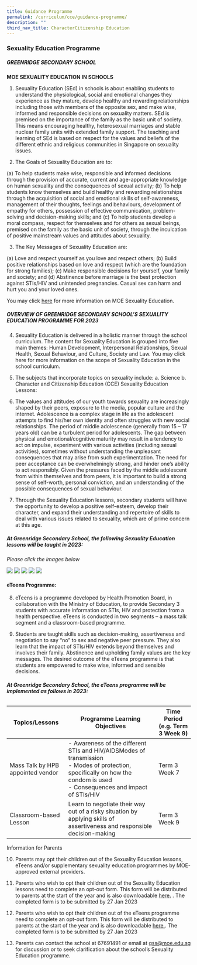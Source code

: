 ```yaml
---
title: Guidance Programme
permalink: /curriculum/cce/guidance-programme/
description: ""
third_nav_title: CharacterCitizenship Education
---
```

### Sexuality Education Programme


##### **GREENRIDGE SECONDARY SCHOOL**

**MOE SEXUALITY EDUCATION IN SCHOOLS**

1.	Sexuality Education (SEd) in schools is about enabling students to understand the physiological, social and emotional changes they experience as they mature, develop healthy and rewarding relationships including those with members of the opposite sex, and make wise, informed and responsible decisions on sexuality matters. SEd is premised on the importance of the family as the basic unit of society. This means encouraging healthy, heterosexual marriages and stable nuclear family units with extended family support. The teaching and learning of SEd is based on respect for the values and beliefs of the different ethnic and religious communities in Singapore on sexuality issues.

2.	The Goals of Sexuality Education are to:

(a)	To help students make wise, responsible and informed decisions through the provision of accurate, current and age-appropriate knowledge on human sexuality and the consequences of sexual activity;
(b)	To help students know themselves and build healthy and rewarding relationships through the acquisition of social and emotional skills of self-awareness, management of their thoughts, feelings and behaviours, development of empathy for others, possession of effective communication, problem-solving and decision-making skills; and
(c)	To help students develop a moral compass, respect for themselves and for others as sexual beings, premised on the family as the basic unit of society, through the inculcation of positive mainstream values and attitudes about sexuality. 

3.	The Key Messages of Sexuality Education are:

(a)	Love and respect yourself as you love and respect others;
(b)	Build positive relationships based on love and respect (which are the foundation for strong families);
(c)	Make responsible decisions for yourself, your family and society; and
(d)	Abstinence before marriage is the best protection against STIs/HIV and unintended pregnancies. Casual sex can harm and hurt you and your loved ones.

You may click [here](https://go.gov.sg/moe-sexuality-education) for more information on MOE Sexuality Education. 


##### **OVERVIEW OF GREENRIDGE SECONDARY SCHOOL’S SEXUALITY EDUCATION PROGRAMME FOR 2023**

4.	Sexuality Education is delivered in a holistic manner through the school curriculum. The content for Sexuality Education is grouped into five main themes: Human Development, Interpersonal Relationships, Sexual Health, Sexual Behaviour, and Culture, Society and Law. You may click here for more information on the scope of Sexuality Education in the school curriculum.
5.	The subjects that incorporate topics on sexuality include: 
a.	Science 
b.	Character and Citizenship Education (CCE)
Sexuality Education Lessons: 
6.	The values and attitudes of our youth towards sexuality are increasingly shaped by their peers, exposure to the media, popular culture and the internet. Adolescence is a complex stage in life as the adolescent attempts to find his/her own identity and often struggles with new social relationships. The period of middle adolescence (generally from 15 – 17 years old) can be a turbulent period for adolescents. The gap between physical and emotional/cognitive maturity may result in a tendency to act on impulse, experiment with various activities (including sexual activities), sometimes without understanding the unpleasant consequences that may arise from such experimentation. The need for peer acceptance can be overwhelmingly strong, and hinder one’s ability to act responsibly.  Given the pressures faced by the middle adolescent from within themselves and from peers, it is important to build a strong sense of self-worth, personal conviction, and an understanding of the possible consequences of sexual behaviour. 

7.	Through the Sexuality Education lessons, secondary students will have the opportunity to develop a positive self-esteem, develop their character, and expand their understanding and repertoire of skills to deal with various issues related to sexuality, which are of prime concern at this age.



##### **At Greenridge Secondary School, the following Sexuality Education lessons will be taught in 2023:**

*Please click the images below*

[![](/images/CCE%20SexEdu/sec%201p.png)](/files/CCE/SED/2023/sec%2001.pdf)
[![](/images/CCE%20SexEdu/sec%202p.png)](/files/CCE/SED/2023/sec%2002.pdf)
[![](/images/CCE%20SexEdu/sec%203p.png)](/files/CCE/SED/2023/sec%2003.pdf)
[![](/images/CCE%20SexEdu/sec%204p.png)](/files/CCE/SED/2023/sec%2004.pdf)
[![](/images/CCE%20SexEdu/sec%205p.png)](/files/CCE/SED/2023/sec%2005.pdf)


#### **eTeens Programme:**

8.    eTeens is a programme developed by Health Promotion Board, in collaboration with the Ministry of Education, to provide Secondary 3 students with accurate information on STIs, HIV and protection from a health perspective. eTeens is conducted in two segments – a mass talk segment and a classroom-based programme.

9.   Students are taught skills such as decision-making, assertiveness and negotiation to say “no” to sex and negative peer pressure. They also learn that the impact of STIs/HIV extends beyond themselves and involves their family. Abstinence and upholding family values are the key messages. The desired outcome of the eTeens programme is that students are empowered to make wise, informed and sensible decisions.

###### **At Greenridge Secondary School, the eTeens programme will be implemented as follows in 2023:**

 

| Topics/Lessons | Programme Learning Objectives| Time Period (e.g. Term 3 Week 9) |
| -------- | -------- | -------- |
| Mass Talk by HPB appointed vendor    | - Awareness of the different STIs and HIV/AIDSModes of transmission<br>- Modes of protection, specifically on how the condom is used<br>- Consequences and impact of STIs/HIV    | Term 3 Week 7   |
| Classroom-based Lesson|      Learn to negotiate their way out of a risky situation by applying skills of assertiveness and responsible decision-making|Term 3 Week 9|




Information for Parents

10.    Parents may opt their children out of the Sexuality Education lessons, eTeens and/or supplementary sexuality education programmes by MOE-approved external providers.

11.    Parents who wish to opt their children out of the Sexuality Education lessons need to complete an opt-out form. This form will be distributed to parents at the start of the year and is also downloadable [here.](/files/CCE/SED/2023/parent%20opt%20out%20annex%20aaa.pdf) . The completed form is to be submitted by 27 Jan 2023

12.   Parents who wish to opt their children out of the eTeens programme need to complete an opt-out form. This form will be distributed to parents at the start of the year and is also downloadable [here ](/files/CCE/SED/2023/e%20teen.pdf) .  The completed form is to be submitted by 27 Jan 2023

13.   Parents can contact the school at 67691491 or email at [gss@moe.edu.sg](mailto:gss@moe.edu.sg) for discussion or to seek clarification about the school’s Sexuality Education programme.